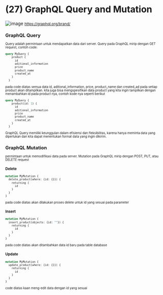 # (27) GraphQL Query and Mutation #
![image](https://user-images.githubusercontent.com/93898408/232233598-8f14f97b-1569-4d4d-8619-34c56d82121d.png)
<small>https://graphql.org/brand/<small>
## GraphQL Query ##
Query adalah permintaan untuk mendapatkan data dari server. Query pada GraphQL mirip dengan GET request, contoh code:
```graphql
query MyQuery {
    product {
      id
      aditional_information
      price
      product_name
      created_at
    }
  }
```
pada code diatas semua data id, aditional_information, price, product_name dan created_ad pada setiap product akan ditampilkan. kita juga bisa mengspesifikan data product yang kita ingin tampilkan dengan menambahkan id pada product nya, contoh kode nya seperti berikut 
```graphql
query MyQuery {
    product(id: 1) {
      id
      aditional_information
      price
      product_name
      created_at
    }
  }
```
GraphQL Query memiliki keunggulan dalam efisiensi dan fleksibilitas, karena hanya meminta data yang diperlukan dan kita dapat menentukan format data yang ingin dikirim.

## GraphQL Mutation ##
permintaan untuk memodifikasi data pada server. Mutation pada GraphQL mirip dengan POST, PUT, atau DELETE request
### Delete ###
```graphql 
mutation MyMutation {
  delete_product(where: {id: {}}) {
    returning {
      id
    }
  }
}
```
pada code diatas akan dilakukan proses delete untuk id yang sesuai pada parameter

### Insert ###
```graphql
mutation MyMutation {
  insert_product(objects: {id: ""}) {
    returning {
      id
    }
  }
}
```
pada code diatas akan ditambahkan data id baru pada table database

### Update ###
```graphql
mutation MyMutation {
  update_product(where: {id: {}}) {
    returning {
      id
    }
  }
}
```
code diatas kaan meng-edit data dengan id yang sesuai
